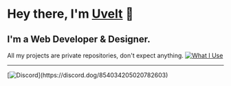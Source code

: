 # Hey there, I'm [Uvelt](https://uvelt.dev) 👋

## I'm a Web Developer & Designer.
All my projects are private repositories, don't expect anything.
[![What I Use](https://skillicons.dev/icons?i=js,html,css,ts,vscode,tailwind,react,ps,pr,nextjs,figma)](https://uvelt.dev)

<hr>

[![Discord](https://lanyard.cnrad.dev/api/225238995917864960?borderRadius=5px&idleMessage=Not%20Doing%20Anything&bg=a&animated=true;)](https://discord.dog/854034205020782603)
